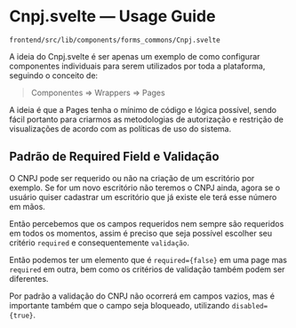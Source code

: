 # Cnpj.svelte — Usage Guide

`frontend/src/lib/components/forms_commons/Cnpj.svelte`

A ideia do Cnpj.svelte é ser apenas um exemplo de como configurar componentes individuais para serem utilizados por toda a plataforma, seguindo o conceito de:

> Componentes => Wrappers => Pages

A ideia é que a Pages tenha o mínimo de código e lógica possível, sendo fácil portanto para criarmos as metodologias de autorização e restrição de visualizações de acordo com as políticas de uso do sistema.

## Padrão de Required Field e Validação
O CNPJ pode ser requerido ou não na criação de um escritório por exemplo. Se for um novo escritório não teremos o CNPJ ainda, agora se o usuário quiser cadastrar um escritório que já existe ele terá esse número em mãos.

Então percebemos que os campos requeridos nem sempre são requeridos em todos os momentos, assim é preciso que seja possível escolher seu critério `required` e consequentemente `validação`.

Então podemos ter um elemento que é `required={false}` em uma page mas `required` em outra, bem como os critérios de validação também podem ser diferentes.

Por padrão a validação do CNPJ não ocorrerá em campos vazios, mas é importante também que o campo seja bloqueado, utilizando `disabled={true}`.
